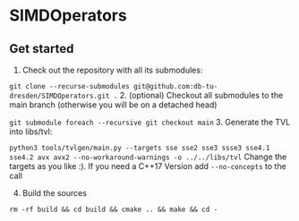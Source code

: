 # SIMDOperators

## Get started
1. Check out the repository with all its submodules:

`git clone --recurse-submodules git@github.com:db-tu-dresden/SIMDOperators.git .`
2. (optional) Checkout all submodules to the main branch (otherwise you will be on a detached head)

`git submodule foreach --recursive git checkout main`
3. Generate the TVL into libs/tvl:

`python3 tools/tvlgen/main.py --targets sse sse2 sse3 ssse3 sse4.1 sse4.2 avx avx2 --no-workaround-warnings -o ../../libs/tvl`
Change the targets as you like :). If you need a C++17 Version add `--no-concepts` to the call

4. Build the sources

`rm -rf build && cd build && cmake .. && make && cd -`
